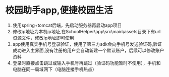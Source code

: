 

# 校园助手app,便捷校园生活

1. 使用spring+tomcat后端，先启动服务器再启动app项目
2. 修改ip地址为本机ip地址,在SchoolHelper\app\src\main\assets目录下有url资源文件，修改ip地址即可使用
3. app使用真实手机号登录验证，使用了第三方sdk会向手机号发送验证码,验证成功进入主界面,没有注册的用户会自动新建一个默认账户，后续可以修改账户资料
4. 登录时直接点击跳过或输入手机号再跳过（验证码功能暂时不使用），手机和电脑在同一局域网下（电脑连接手机热点）

